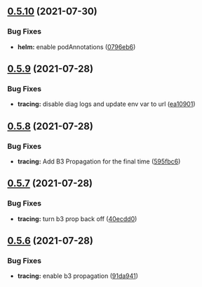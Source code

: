 ## [0.5.10](https://github.com/Fairbanks-io/tiles-api/compare/0.5.9...0.5.10) (2021-07-30)


### Bug Fixes

* **helm:** enable podAnnotations ([0796eb6](https://github.com/Fairbanks-io/tiles-api/commit/0796eb6b83e89066c06240e365f008fb6f0102fc))



## [0.5.9](https://github.com/Fairbanks-io/tiles-api/compare/0.5.8...0.5.9) (2021-07-28)


### Bug Fixes

* **tracing:** disable diag logs and update env var to url ([ea10901](https://github.com/Fairbanks-io/tiles-api/commit/ea1090190c44be03a0bf68c3e2ace9f388702cd0))



## [0.5.8](https://github.com/Fairbanks-io/tiles-api/compare/0.5.7...0.5.8) (2021-07-28)


### Bug Fixes

* **tracing:** Add B3 Propagation for the final time ([595fbc6](https://github.com/Fairbanks-io/tiles-api/commit/595fbc6638106de785307847bf6b47f985337dff))



## [0.5.7](https://github.com/Fairbanks-io/tiles-api/compare/0.5.6...0.5.7) (2021-07-28)


### Bug Fixes

* **tracing:** turn b3 prop back off ([40ecdd0](https://github.com/Fairbanks-io/tiles-api/commit/40ecdd0211da8c524a995e5245b797db90db398d))



## [0.5.6](https://github.com/Fairbanks-io/tiles-api/compare/0.5.5...0.5.6) (2021-07-28)


### Bug Fixes

* **tracing:** enable b3 propagation ([91da941](https://github.com/Fairbanks-io/tiles-api/commit/91da94143874e4a91902846b118fd6084a12c249))



